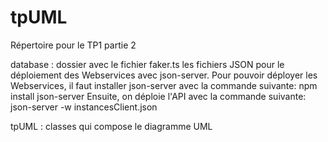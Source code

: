 # tpUML
Répertoire pour le TP1 partie 2

database : dossier avec le fichier faker.ts les fichiers JSON pour le déploiement des Webservices avec json-server.
Pour pouvoir déployer les Webservices, il faut installer json-server avec la commande suivante: npm install json-server
Ensuite, on déploie l'API avec la commande suivante: json-server -w instancesClient.json

tpUML : classes qui compose le diagramme UML

